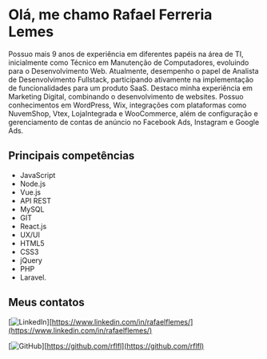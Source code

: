 # Olá, me chamo Rafael Ferreria Lemes

Possuo mais 9 anos de experiência em diferentes papéis na área de TI, inicialmente como Técnico em Manutenção de Computadores, evoluindo para o Desenvolvimento Web. Atualmente, desempenho o papel de Analista de Desenvolvimento Fullstack, participando ativamente na implementação de funcionalidades para um produto SaaS.
Destaco minha experiência em Marketing Digital, combinando o desenvolvimento de websites. Possuo conhecimentos em WordPress, Wix, integrações com plataformas como NuvemShop, Vtex, LojaIntegrada e WooCommerce, além de configuração e gerenciamento de contas de anúncio no Facebook Ads, Instagram e Google Ads.

## Principais competências 
* JavaScript 
* Node.js 
* Vue.js 
* API REST 
* MySQL 
* GIT 
* React.js 
* UX/UI 
* HTML5 
* CSS3 
* jQuery 
* PHP 
* Laravel.

## Meus contatos

[![LinkedIn](https://img.shields.io/badge/LinkedIn-0077B5?style=for-the-badge&logo=linkedin&logoColor=white)][https://www.linkedin.com/in/rafaelflemes/](https://www.linkedin.com/in/rafaelflemes/)

[![GitHub](https://img.shields.io/badge/GitHub-100000?style=for-the-badge&logo=github&logoColor=white)][https://github.com/rflfl](https://github.com/rflfl)


